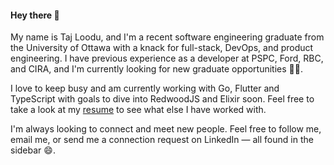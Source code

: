 #### Hey there 👾

My name is Taj Loodu, and I'm a recent software engineering graduate from the University of Ottawa with a knack for full-stack, DevOps, and product engineering. I have previous experience as a developer at PSPC, Ford, RBC, and CIRA, and I'm currently looking for new graduate opportunities 👨‍💻.

I love to keep busy and am currently working with Go, Flutter and TypeScript with goals to dive into RedwoodJS and Elixir soon. Feel free to take a look at my [resume](https://drive.google.com/file/d/12r1cxrC6XW648F_SzVO_vjPLFj5aBuDB/view?usp=sharing) to see what else I have worked with.

I'm always looking to connect and meet new people. Feel free to follow me, email me, or send me a connection request on LinkedIn — all found in the sidebar 😄.

